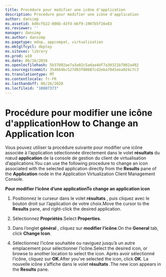 ```yaml
---
title: Procédure pour modifier une icône d'application
description: Procédure pour modifier une icône d'application
author: dansimp
ms.assetid: bd6cfb22-086b-43fd-b6f9-1907b5f16e83
ms.reviewer: ''
manager: dansimp
ms.author: dansimp
ms.pagetype: mdop, appcompat, virtualization
ms.mktglfcycl: deploy
ms.sitesec: library
ms.prod: w10
ms.date: 06/16/2016
ms.openlocfilehash: 5b37892ae7a3a02c5adaa4df7a30321b7002a402
ms.sourcegitcommit: 354664bc527d93f80687cd2eba70d1eea024c7c3
ms.translationtype: MT
ms.contentlocale: fr-FR
ms.lasthandoff: 06/26/2020
ms.locfileid: "10807373"
---
```

# <span data-ttu-id="49d4a-103">Procédure pour modifier une icône d'application</span><span class="sxs-lookup"><span data-stu-id="49d4a-103">How to Change an Application Icon</span></span>


<span data-ttu-id="49d4a-104">Vous pouvez utiliser la procédure suivante pour modifier une icône associée à l’application sélectionnée directement dans le volet **résultats** du nœud **application** de la console de gestion du client de virtualisation d’applications.</span><span class="sxs-lookup"><span data-stu-id="49d4a-104">You can use the following procedure to change an icon associated with the selected application directly from the **Results** pane of the **Application** node in the Application Virtualization Client Management Console.</span></span>

**<span data-ttu-id="49d4a-105">Pour modifier l’icône d’une application</span><span class="sxs-lookup"><span data-stu-id="49d4a-105">To change an application icon</span></span>**

1.  <span data-ttu-id="49d4a-106">Positionnez le curseur dans le volet **résultats** , puis cliquez avec le bouton droit sur l’application de votre choix.</span><span class="sxs-lookup"><span data-stu-id="49d4a-106">Move the cursor to the **Results** pane, and right-click the desired application.</span></span>

2.  <span data-ttu-id="49d4a-107">Sélectionnez **Propriétés**.</span><span class="sxs-lookup"><span data-stu-id="49d4a-107">Select **Properties**.</span></span>

3.  <span data-ttu-id="49d4a-108">Dans l’onglet **général** , cliquez sur **modifier l’icône**.</span><span class="sxs-lookup"><span data-stu-id="49d4a-108">On the **General** tab, click **Change Icon**.</span></span>

4.  <span data-ttu-id="49d4a-109">Sélectionnez l’icône souhaitée ou naviguez jusqu’à un autre emplacement pour sélectionner l’icône.</span><span class="sxs-lookup"><span data-stu-id="49d4a-109">Select the desired icon, or browse to another location to select the icon.</span></span> <span data-ttu-id="49d4a-110">Après avoir sélectionné l’icône, cliquez sur **OK**.</span><span class="sxs-lookup"><span data-stu-id="49d4a-110">After you've selected the icon, click **OK**.</span></span> <span data-ttu-id="49d4a-111">La nouvelle icône s’affiche dans le volet **résultats** .</span><span class="sxs-lookup"><span data-stu-id="49d4a-111">The new icon appears in the **Results** pane.</span></span>

 

 





